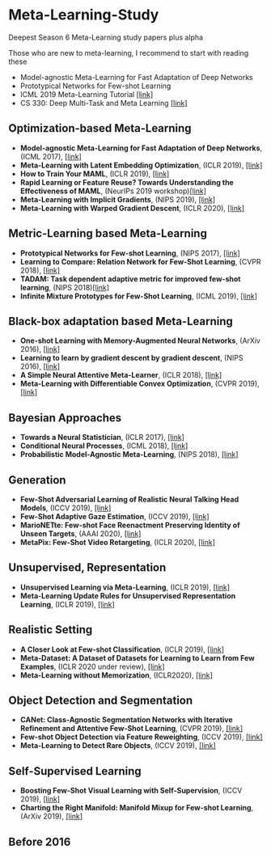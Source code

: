 # Meta-Learning-Study
Deepest Season 6 Meta-Learning study papers plus alpha  
  
Those who are new to meta-learning, I recommend to start with reading these
+ Model-agnostic Meta-Learning for Fast Adaptation of Deep Networks
+ Prototypical Networks for Few-shot Learning
+ ICML 2019 Meta-Learning Tutorial [[link]](https://sites.google.com/view/icml19metalearning)
+ CS 330: Deep Multi-Task and Meta Learning [[link]](http://cs330.stanford.edu/)

## Optimization-based Meta-Learning
+ **Model-agnostic Meta-Learning for Fast Adaptation of Deep Networks**, (ICML 2017), [[link]](https://arxiv.org/abs/1703.03400)
+ **Meta-Learning with Latent Embedding Optimization**, (ICLR 2019), [[link]](https://arxiv.org/abs/1807.05960)
+ **How to Train Your MAML**, (ICLR 2019), [[link]](https://arxiv.org/abs/1810.09502)
+ **Rapid Learning or Feature Reuse? Towards Understanding the Effectiveness of MAML**, (NeurIPs 2019 workshop)[[link]](https://arxiv.org/abs/1909.09157)
+ **Meta-Learning with Implicit Gradients**, (NIPS 2019), [[link]](https://arxiv.org/abs/1909.04630)
+ **Meta-Learning with Warped Gradient Descent**, (ICLR 2020), [[link]](https://openreview.net/forum?id=rkeiQlBFPB)

## Metric-Learning based Meta-Learning
+ **Prototypical Networks for Few-shot Learning**, (NIPS 2017), [[link]](https://arxiv.org/abs/1703.05175)
+ **Learning to Compare: Relation Network for Few-Shot Learning**, (CVPR 2018), [[link]](https://arxiv.org/abs/1711.06025)
+ **TADAM: Task dependent adaptive metric for improved few-shot learning**, (NIPS 2018)[[link]](https://arxiv.org/abs/1805.10123)
+ **Infinite Mixture Prototypes for Few-Shot Learning**, (ICML 2019), [[link]](https://arxiv.org/abs/1902.04552)

## Black-box adaptation based Meta-Learning
+ **One-shot Learning with Memory-Augmented Neural Networks**, (ArXiv 2016), [[link]](https://arxiv.org/abs/1605.06065)
+ **Learning to learn by gradient descent by gradient descent**, (NIPS 2016), [[link]](https://arxiv.org/abs/1606.04474)
+ **A Simple Neural Attentive Meta-Learner**, (ICLR 2018), [[link]](https://arxiv.org/abs/1707.03141)
+ **Meta-Learning with Differentiable Convex Optimization**, (CVPR 2019), [[link]](https://arxiv.org/abs/1904.03758)

## Bayesian Approaches
+ **Towards a Neural Statistician**, (ICLR 2017), [[link]](https://arxiv.org/abs/1606.02185)
+ **Conditional Neural Processes**, (ICML 2018), [[link]](https://arxiv.org/abs/1807.01613)
+ **Probabilistic Model-Agnostic Meta-Learning**, (NIPS 2018), [[link]](https://arxiv.org/abs/1806.02817)

## Generation
+ **Few-Shot Adversarial Learning of Realistic Neural Talking Head Models**, (ICCV 2019), [[link]](https://arxiv.org/abs/1905.08233)
+ **Few-Shot Adaptive Gaze Estimation**, (ICCV 2019), [[link]](https://arxiv.org/abs/1905.01941)
+ **MarioNETte: Few-shot Face Reenactment Preserving Identity of Unseen Targets**, (AAAI 2020), [[link]](https://arxiv.org/abs/1911.08139)
+ **MetaPix: Few-Shot Video Retargeting**, (ICLR 2020), [[link]](https://openreview.net/forum?id=SJx1URNKwH)

## Unsupervised, Representation
+ **Unsupervised Learning via Meta-Learning**, (ICLR 2019), [[link]](https://arxiv.org/abs/1810.02334)
+ **Meta-Learning Update Rules for Unsupervised Representation Learning**, (ICLR 2019), [[link]](https://arxiv.org/abs/1804.00222)

## Realistic Setting
+ **A Closer Look at Few-shot Classification**, (ICLR 2019), [[link]](https://arxiv.org/abs/1904.04232)
+ **Meta-Dataset: A Dataset of Datasets for Learning to Learn from Few Examples**, (ICLR 2020 under review), [[link]](https://arxiv.org/abs/1903.03096)
+ **Meta-Learning without Memorization**, (ICLR2020), [[link]](https://arxiv.org/abs/1912.03820)

## Object Detection and Segmentation
+ **CANet: Class-Agnostic Segmentation Networks with Iterative Refinement and Attentive Few-Shot Learning**, (CVPR 2019), [[link]](https://arxiv.org/abs/1903.02351)
+ **Few-shot Object Detection via Feature Reweighting**, (ICCV 2019), [[link]](https://arxiv.org/abs/1812.01866)
+ **Meta-Learning to Detect Rare Objects**, (ICCV 2019), [[link]](http://openaccess.thecvf.com/content_ICCV_2019/papers/Wang_Meta-Learning_to_Detect_Rare_Objects_ICCV_2019_paper.pdf)

## Self-Supervised Learning
+ **Boosting Few-Shot Visual Learning with Self-Supervision**, (ICCV 2019), [[link]](https://arxiv.org/abs/1906.05186)
+ **Charting the Right Manifold: Manifold Mixup for Few-shot Learning**, (ArXiv 2019), [[link]](https://arxiv.org/abs/1907.12087)

## Before 2016

